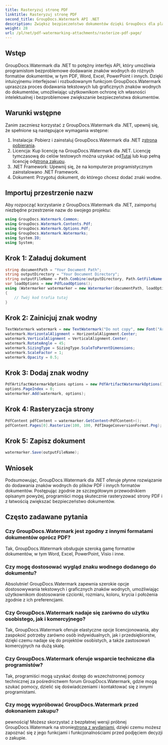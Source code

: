 ```yaml
---
title: Rasteryzuj stronę PDF
linktitle: Rasteryzuj stronę PDF
second_title: GroupDocs.Watermark API .NET
description: Zwiększ bezpieczeństwo dokumentów dzięki GroupDocs dla platformy .NET. Bezproblemowo dodawaj znaki wodne do plików PDF i innych formatów.
weight: 28
url: /pl/net/pdf-watermarking-attachments/rasterize-pdf-page/
---
```

## Wstęp
GroupDocs.Watermark dla .NET to potężny interfejs API, który umożliwia programistom bezproblemowe dodawanie znaków wodnych do różnych formatów dokumentów, w tym PDF, Word, Excel, PowerPoint i innych. Dzięki intuicyjnemu interfejsowi i rozbudowanym funkcjom GroupDocs.Watermark upraszcza proces dodawania tekstowych lub graficznych znaków wodnych do dokumentów, umożliwiając użytkownikom ochronę ich własności intelektualnej i bezproblemowe zwiększanie bezpieczeństwa dokumentów.
## Warunki wstępne
Zanim zaczniesz korzystać z GroupDocs.Watermark dla .NET, upewnij się, że spełnione są następujące wymagania wstępne:
1. Instalacja: Pobierz i zainstaluj GroupDocs.Watermark dla .NET z[strona pobierania](https://releases.groupdocs.com/Watermark/net/).
2.  Licencja: Kup licencję na GroupDocs.Watermark dla .NET. Licencję tymczasową do celów testowych można uzyskać od[Tutaj](https://purchase.groupdocs.com/temporary-license/) lub kup pełną licencję od[strona zakupu](https://purchase.groupdocs.com/buy).
3. .NET Framework: Upewnij się, że na komputerze programistycznym zainstalowano .NET Framework.
4. Dokument: Przygotuj dokument, do którego chcesz dodać znaki wodne.

## Importuj przestrzenie nazw
Aby rozpocząć korzystanie z GroupDocs.Watermark dla .NET, zaimportuj niezbędne przestrzenie nazw do swojego projektu:
```csharp
using GroupDocs.Watermark.Common;
using GroupDocs.Watermark.Contents.Pdf;
using GroupDocs.Watermark.Options.Pdf;
using GroupDocs.Watermark.Watermarks;
using System.IO;
using System;
```
## Krok 1: Załaduj dokument
```csharp
string documentPath = "Your Document Path";
string outputDirectory = "Your Document Directory";
string outputFileName = Path.Combine(outputDirectory, Path.GetFileName(documentPath));
var loadOptions = new PdfLoadOptions();
using (Watermarker watermarker = new Watermarker(documentPath, loadOptions))
{
    // Twój kod trafia tutaj
}
```
## Krok 2: Zainicjuj znak wodny
```csharp
TextWatermark watermark = new TextWatermark("Do not copy", new Font("Arial", 8));
watermark.HorizontalAlignment = HorizontalAlignment.Center;
watermark.VerticalAlignment = VerticalAlignment.Center;
watermark.RotateAngle = 45;
watermark.SizingType = SizingType.ScaleToParentDimensions;
watermark.ScaleFactor = 1;
watermark.Opacity = 0.5;
```
## Krok 3: Dodaj znak wodny
```csharp
PdfArtifactWatermarkOptions options = new PdfArtifactWatermarkOptions();
options.PageIndex = 0;
watermarker.Add(watermark, options);
```
## Krok 4: Rasteryzacja strony
```csharp
PdfContent pdfContent = watermarker.GetContent<PdfContent>();
pdfContent.Pages[0].Rasterize(100, 100, PdfImageConversionFormat.Png);
```
## Krok 5: Zapisz dokument
```csharp
watermarker.Save(outputFileName);
```

## Wniosek
Podsumowując, GroupDocs.Watermark dla .NET oferuje płynne rozwiązanie do dodawania znaków wodnych do plików PDF i innych formatów dokumentów. Postępując zgodnie ze szczegółowym przewodnikiem opisanym powyżej, programiści mogą skutecznie rasteryzować strony PDF i z łatwością zwiększać bezpieczeństwo dokumentów.
## Często zadawane pytania
### Czy GroupDocs.Watermark jest zgodny z innymi formatami dokumentów oprócz PDF?
Tak, GroupDocs.Watermark obsługuje szeroką gamę formatów dokumentów, w tym Word, Excel, PowerPoint, Visio i inne.
### Czy mogę dostosować wygląd znaku wodnego dodanego do dokumentu?
Absolutnie! GroupDocs.Watermark zapewnia szerokie opcje dostosowywania tekstowych i graficznych znaków wodnych, umożliwiając użytkownikom dostosowanie czcionki, rozmiaru, koloru, krycia i położenia zgodnie z ich preferencjami.
### Czy GroupDocs.Watermark nadaje się zarówno do użytku osobistego, jak i komercyjnego?
Tak, GroupDocs.Watermark oferuje elastyczne opcje licencjonowania, aby zaspokoić potrzeby zarówno osób indywidualnych, jak i przedsiębiorstw, dzięki czemu nadaje się do projektów osobistych, a także zastosowań komercyjnych na dużą skalę.
### Czy GroupDocs.Watermark oferuje wsparcie techniczne dla programistów?
Tak, programiści mogą uzyskać dostęp do wszechstronnej pomocy technicznej za pośrednictwem forum GroupDocs.Watermark, gdzie mogą szukać pomocy, dzielić się doświadczeniami i kontaktować się z innymi programistami.
### Czy mogę wypróbować GroupDocs.Watermark przed dokonaniem zakupu?
 pewnością! Możesz skorzystać z bezpłatnej wersji próbnej GroupDocs.Watermark na stronie[strona z wydaniami](https://releases.groupdocs.com/), dzięki czemu możesz zapoznać się z jego funkcjami i funkcjonalnościami przed podjęciem decyzji o zakupie.